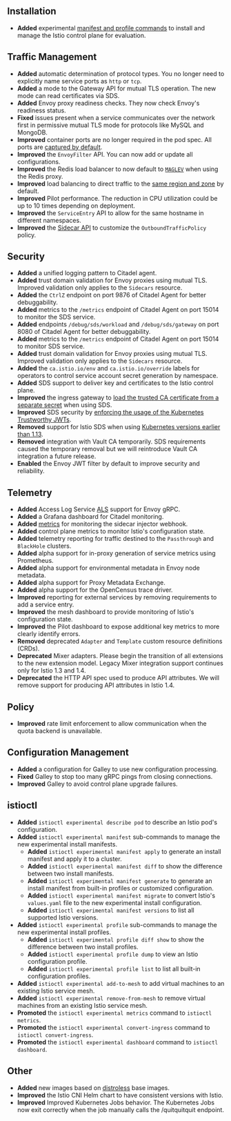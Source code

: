 ## Installation

- **Added** experimental [manifest and profile commands](docs/setup/install/operator/) to install and manage the Istio control plane for evaluation.

## Traffic Management

- **Added** automatic determination of protocol types. You no longer need to explicitly name service ports as `http` or `tcp`.
- **Added** a mode to the Gateway API for mutual TLS operation. The new mode can read certificates via SDS.
- **Added** Envoy proxy readiness checks. They now check Envoy's readiness status.
- **Fixed** issues present when a service communicates over the network first in permissive mutual TLS mode for protocols like MySQL and MongoDB.
- **Improved** container ports are no longer required in the pod spec. All ports are [captured by default](/faq/traffic-management/#controlling-inbound-ports).
- **Improved** the `EnvoyFilter` API. You can now add or update all configurations.
- **Improved** the Redis load balancer to now default to [`MAGLEV`](https://www.envoyproxy.io/docs/envoy/v1.6.0/intro/arch_overview/load_balancing#maglev) when using the Redis proxy.
- **Improved** load balancing to direct traffic to the [same region and zone](docs/ops/traffic-management/locality-load-balancing/) by default.
- **Improved** Pilot performance. The reduction in CPU utilization could be up to 10 times depending on deployment.
- **Improved** the `ServiceEntry` API to allow for the same hostname in different namespaces.
- **Improved** the [Sidecar API](/docs/reference/config/networking/v1alpha3/sidecar/#OutboundTrafficPolicy) to customize the `OutboundTrafficPolicy` policy.

## Security

- **Added** a unified logging pattern to Citadel agent.
- **Added** trust domain validation for Envoy proxies using mutual TLS. Improved validation only applies to the `Sidecars` resource.
- **Added** the `CtrlZ` endpoint on port 9876 of Citadel Agent for better debuggability.
- **Added** metrics to the `/metrics` endpoint of Citadel Agent on port 15014 to monitor the SDS service.
- **Added** endpoints `/debug/sds/workload` and `/debug/sds/gateway` on port 8080 of Citadel Agent for better debuggability.
- **Added** metrics to the `/metrics` endpoint of Citadel Agent on port 15014 to monitor SDS service.
- **Added** trust domain validation for Envoy proxies using mutual TLS. Improved validation only applies to the `Sidecars` resource.
- **Added** the `ca.istio.io/env` and `ca.istio.io/override` labels for operators to control service account secret generation by namespace.
- **Added** SDS support to deliver key and certificates to the Istio control plane.
- **Improved** the ingress gateway to [load the trusted CA certificate from a separate secret](/docs/tasks/traffic-management/ingress/secure-ingress-sds/#configure-a-mutual-tls-ingress-gateway) when using SDS.
- **Improved** SDS security by [enforcing the usage of the Kubernetes Trustworthy JWTs](/blog/2019/trustworthy-jwt-sds).
- **Removed** support for Istio SDS when using [Kubernetes versions earlier than 1.13](/blog/2019/trustworthy-jwt-sds).
- **Removed** integration with Vault CA temporarily. SDS requirements caused the temporary removal but we will reintroduce Vault CA integration a future release.
- **Enabled** the Envoy JWT filter by default to improve security and reliability.

## Telemetry

- **Added** Access Log Service [ALS](https://www.envoyproxy.io/docs/envoy/latest/api-v2/service/accesslog/v2/als.proto#grpc-access-log-service-als) support for Envoy gRPC.
- **Added** a Grafana dashboard for Citadel monitoring.
- **Added** [metrics](/reference/commands/sidecar-injector/#metrics) for monitoring the sidecar injector webhook.
- **Added** control plane metrics to monitor Istio's configuration state.
- **Added** telemetry reporting for traffic destined to the `Passthrough` and `BlackHole` clusters.
- **Added** alpha support for in-proxy generation of service metrics using Prometheus.
- **Added** alpha support for environmental metadata in Envoy node metadata.
- **Added** alpha support for Proxy Metadata Exchange.
- **Added** alpha support for the OpenCensus trace driver.
- **Improved** reporting for external services by removing requirements to add a service entry.
- **Improved** the mesh dashboard to provide monitoring of Istio's configuration state.
- **Improved** the Pilot dashboard to expose additional key metrics to more clearly identify errors.
- **Removed** deprecated `Adapter` and `Template` custom resource definitions (CRDs).
- **Deprecated** Mixer adapters. Please begin the transition of all extensions to the new extension model. Legacy Mixer integration support continues only for Istio 1.3 and 1.4.
- **Deprecated** the HTTP API spec used to produce API attributes. We will remove support for producing API attributes in Istio 1.4.

## Policy

- **Improved** rate limit enforcement to allow communication when the quota backend is unavailable.

## Configuration Management

- **Added** a configuration for Galley to use new configuration processing.
- **Fixed** Galley to stop too many gRPC pings from closing connections.
- **Improved** Galley to avoid control plane upgrade failures.

## istioctl

- **Added** `istioctl experimental describe pod` to describe an Istio pod's configuration.
- **Added** `istioctl experimental manifest` sub-commands to manage the new experimental install manifests.
  - **Added** `istioctl experimental manifest apply` to generate an install manifest and apply it to a cluster.
  - **Added** `istioctl experimental manifest diff` to show the difference between two install manifests.
  - **Added** `istioctl experimental manifest generate` to generate an install manifest from built-in profiles or customized configuration.
  - **Added** `istioctl experimental manifest migrate` to convert Istio's `values.yaml` file to the new experimental install configuration. 
  - **Added** `istioctl experimental manifest versions` to list all supported Istio versions. 
- **Added** `istioctl experimental profile` sub-commands to manage the new experimental install profiles.
  - **Added** `istioctl experimental profile diff show` to show the difference between two install profiles.
  - **Added** `istioctl experimental profile dump` to view an Istio configuration profile.
  - **Added** `istioctl experimental profile list` to list all built-in configuration profiles.
- **Added** `istioctl experimental add-to-mesh` to add virtual machines to an existing Istio service mesh.
- **Added** `istioctl experimental remove-from-mesh` to remove virtual machines from an existing Istio service mesh.
- **Promoted** the `istioctl experimental metrics` command to `istioctl metrics`.
- **Promoted** the `istioctl experimental convert-ingress` command to `istioctl convert-ingress`.
- **Promoted** the `istioctl experimental dashboard` command to `istioctl dashboard`.

## Other

- **Added** new images based on [distroless](/docs/ops/security/harden-docker-images/) base images.
- **Improved** the Istio CNI Helm chart to have consistent versions with Istio.
- **Improved** Improved Kubernetes Jobs behavior. The Kubernetes Jobs now exit correctly when the job manually calls the /quitquitquit endpoint.
